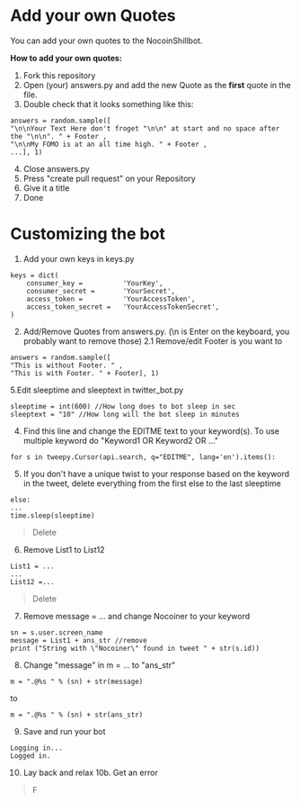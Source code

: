 # Add your own Quotes
You can add your own quotes to the NocoinShillbot.

**How to add your own quotes:**
1. Fork this repository
2. Open (your) answers.py and add the new Quote as the **first** quote in the file.
3. Double check that it looks something like this:
```
answers = random.sample([
"\n\nYour Text Here don't froget "\n\n" at start and no space after the "\n\n". " + Footer ,
"\n\nMy FOMO is at an all time high. " + Footer ,
...], 1)
```
4. Close answers.py
5. Press "create pull request" on your Repository
6. Give it a title
7. Done

# Customizing the bot

1. Add your own keys in keys.py
```
keys = dict(
	consumer_key =          'YourKey',
	consumer_secret =       'YourSecret',
	access_token =          'YourAccessToken',
	access_token_secret =   'YourAccessTokenSecret',
)
```
2. Add/Remove Quotes from answers.py. (\n is Enter on the keyboard, you probably want to remove those)
2.1 Remove/edit Footer is you want to
```
answers = random.sample([
"This is without Footer. " ,
"This is with Footer. " + Footer], 1)
```
5.Edit sleeptime and sleeptext in twitter_bot.py
```
sleeptime = int(600) //How long does to bot sleep in sec
sleeptext = "10" //How long will the bot sleep in minutes
```
4. Find this line and change the EDITME text to your keyword(s). To use multiple keyword do "Keyword1 OR Keyword2 OR ..."
```
for s in tweepy.Cursor(api.search, q="EDITME", lang='en').items():
```
5. If you don't have a unique twist to your response based on the keyword in the tweet, delete everything from the first else to the last sleeptime
```
else: 
... 
time.sleep(sleeptime)
```
>Delete
6. Remove List1 to List12
```
List1 = ... 
...        
List12 =... 
```
> Delete
7. Remove message = ... and change Nocoiner to your keyword
```
sn = s.user.screen_name
message = List1 + ans_str //remove
print ("String with \"Nocoiner\" found in tweet " + str(s.id))
```
8. Change "message" in m = ... to "ans_str"
```
m = ".@%s " % (sn) + str(message)
```
to
```
m = ".@%s " % (sn) + str(ans_str)
```
9. Save and run your bot
```
Logging in...
Logged in.
```
10. Lay back and relax
10b. Get an error
> F




